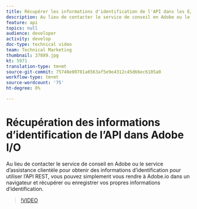 ```yaml
---
title: Récupérer les informations d'identification de l'API dans les E/S d'Adobe
description: Au lieu de contacter le service de conseil en Adobe ou le service d’assistance clientèle pour obtenir des informations d’identification pour utiliser l’API REST, vous pouvez simplement vous rendre à Adobe.io dans un navigateur et récupérer ou enregistrer vos propres informations d’identification.
feature: api
topics: null
audience: developer
activity: develop
doc-type: technical video
team: Technical Marketing
thumbnail: 37889.jpg
kt: 5971
translation-type: tm+mt
source-git-commit: 75748e00781a6563af5e9e4312c45d66ec6105a0
workflow-type: tm+mt
source-wordcount: '75'
ht-degree: 0%

---
```



# Récupération des informations d’identification de l’API dans Adobe I/O

Au lieu de contacter le service de conseil en Adobe ou le service d’assistance clientèle pour obtenir des informations d’identification pour utiliser l’API REST, vous pouvez simplement vous rendre à Adobe.io dans un navigateur et récupérer ou enregistrer vos propres informations d’identification.

>[!VIDEO](https://video.tv.adobe.com/v/37889/?quality=12&learn=on)
